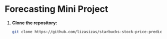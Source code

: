 # Forecasting Mini Project

1. **Clone the repository:**
   ```sh
   git clone https://github.com/lizasizas/starbucks-stock-price-prediction.git


